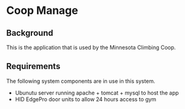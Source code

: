 Coop Manage
===========

Background
----------

This is the application that is used by the Minnesota Climbing Coop.

Requirements
------------

The following system components are in use in this system.

* Ubunutu server running apache + tomcat + mysql to host the app
* HID EdgePro door units to allow 24 hours access to gym

